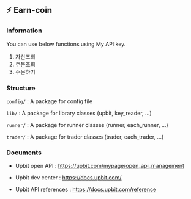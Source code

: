 ## :zap: Earn-coin

### Information

You can use below functions using My API key.

1. 자산조회
2. 주문조회
3. 주문하기


### Structure

`config/` : A package for config file<br>

`lib/` : A package for library classes (upbit, key_reader, ...)<br>

`runner/` : A package for runner classes (runner, each_runner, ...)<br>

`trader/` : A package for trader classes (trader, each_trader, ...)<br>


### Documents

- Upbit open API : https://upbit.com/mypage/open_api_management 

- Upbit dev center : https://docs.upbit.com/

- Upbit API references : https://docs.upbit.com/reference
